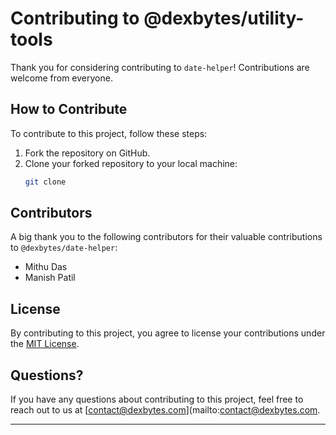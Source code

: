 # Contributing to @dexbytes/utility-tools

Thank you for considering contributing to `date-helper`! Contributions are welcome from everyone.

## How to Contribute

To contribute to this project, follow these steps:

1. Fork the repository on GitHub.
2. Clone your forked repository to your local machine:
   ```bash
   git clone 
   ```

## Contributors

A big thank you to the following contributors for their valuable contributions to `@dexbytes/date-helper`:

- Mithu Das
- Manish Patil

## License

By contributing to this project, you agree to license your contributions under the [MIT License](LICENSE).

## Questions?

If you have any questions about contributing to this project, feel free to reach out to us at [contact@dexbytes.com](mailto:contact@dexbytes.com.

---
